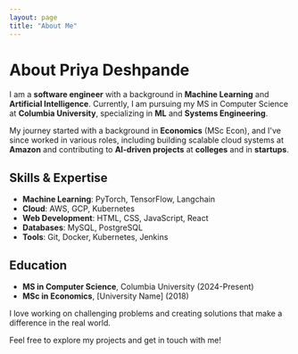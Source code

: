```yaml
---
layout: page
title: "About Me"
---
```


# About Priya Deshpande

I am a **software engineer** with a background in **Machine Learning** and **Artificial Intelligence**. Currently, I am pursuing my MS in Computer Science at **Columbia University**, specializing in **ML** and **Systems Engineering**.

My journey started with a background in **Economics** (MSc Econ), and I've since worked in various roles, including building scalable cloud systems at **Amazon** and contributing to **AI-driven projects** at **colleges** and in **startups**.

## Skills & Expertise

- **Machine Learning**: PyTorch, TensorFlow, Langchain
- **Cloud**: AWS, GCP, Kubernetes
- **Web Development**: HTML, CSS, JavaScript, React
- **Databases**: MySQL, PostgreSQL
- **Tools**: Git, Docker, Kubernetes, Jenkins

## Education

- **MS in Computer Science**, Columbia University (2024-Present)
- **MSc in Economics**, [University Name] (2018)

I love working on challenging problems and creating solutions that make a difference in the real world.

Feel free to explore my projects and get in touch with me!
